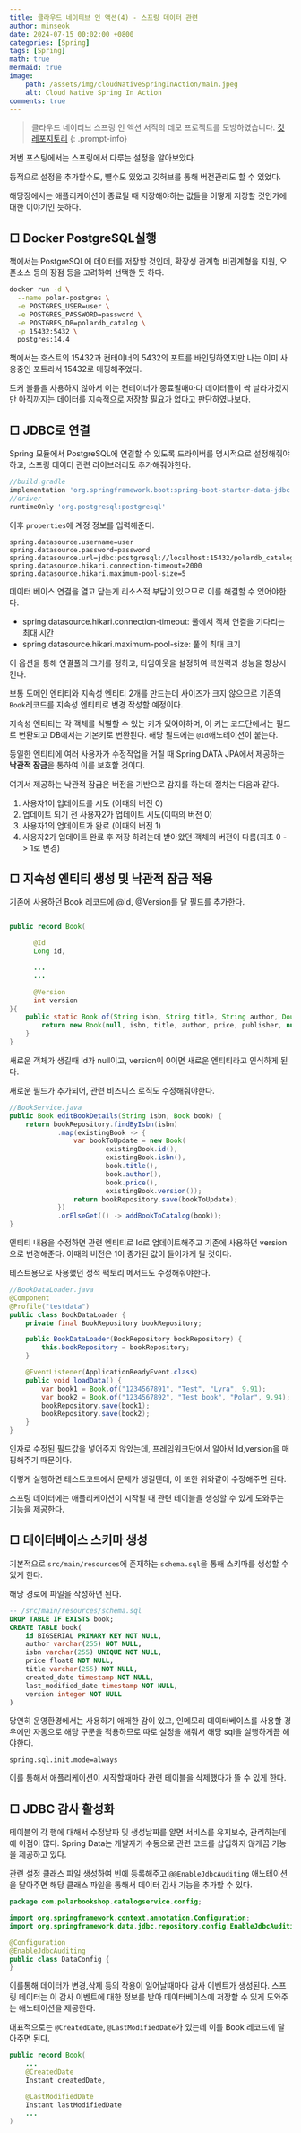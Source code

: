 ```yaml
---
title: 클라우드 네이티브 인 액션(4) - 스프링 데이터 관련
author: minseok
date: 2024-07-15 00:02:00 +0800
categories: [Spring]
tags: [Spring]
math: true
mermaid: true
image: 
    path: /assets/img/cloudNativeSpringInAction/main.jpeg
    alt: Cloud Native Spring In Action
comments: true
---
```


> 클라우드 네이티브 스프링 인 액션 서적의 데모 프로젝트를 모방하였습니다.
[깃 레포지토리](https://github.com/kkminseok/spring-cloud-native-example)
{: .prompt-info}

저번 포스팅에서는 스프링에서 다루는 설정을 알아보았다.

동적으로 설정을 추가할수도, 뺼수도 있었고 깃허브를 통해 버전관리도 할 수 있었다.

해당장에서는 애플리케이션이 종료될 때 저장해야하는 값들을 어떻게 저장할 것인가에 대한 이야기인 듯하다.

## □ Docker PostgreSQL실행

책에서는 PostgreSQL에 데이터를 저장할 것인데, 확장성 관계형 비관계형을 지원, 오픈소스 등의 장점 등을 고려하여 선택한 듯 하다.

```sh
docker run -d \
  --name polar-postgres \
  -e POSTGRES_USER=user \
  -e POSTGRES_PASSWORD=password \
  -e POSTGRES_DB=polardb_catalog \
  -p 15432:5432 \
  postgres:14.4
```

책에서는 호스트의 15432과 컨테이너의 5432의 포트를 바인딩하였지만 나는 이미 사용중인 포트라서 15432로 매핑해주었다.

도커 볼륨을 사용하지 않아서 이는 컨테이너가 종료될때마다 데이터들이 싹 날라가겠지만 아직까지는 데이터를 지속적으로 저장할 필요가 없다고 판단하였나보다.


## □ JDBC로 연결

Spring 모듈에서 PostgreSQL에 연결할 수 있도록 드라이버를 명시적으로 설정해줘야하고, 스프링 데이터 관련 라이브러리도 추가해줘야한다.

```gradle
//build.gradle
implementation 'org.springframework.boot:spring-boot-starter-data-jdbc'
//driver
runtimeOnly 'org.postgresql:postgresql'
```


이후 `properties`에 계정 정보를 입력해준다.

```properties
spring.datasource.username=user
spring.datasource.password=password
spring.datasource.url=jdbc:postgresql://localhost:15432/polardb_catalog
spring.datasource.hikari.connection-timeout=2000
spring.datasource.hikari.maximum-pool-size=5
```

데이터 베이스 연결을 열고 닫는게 리소스적 부담이 있으므로 이를 해결할 수 있어야한다.

- spring.datasource.hikari.connection-timeout: 풀에서 객체 연결을 기다리는 최대 시간
- spring.datasource.hikari.maximum-pool-size: 풀의 최대 크기

이 옵션을 통해 연결풀의 크기를 정하고, 타임아웃을 설정하여 복원력과 성능을 향상시킨다.

보통 도메인 엔티티와 지속성 엔티티 2개를 만드는데 사이즈가 크지 않으므로 기존의 `Book`레코드를 지속성 엔티티로 변경 작성할 예정이다.

지속성 엔티티는 각 객체를 식별할 수 있는 키가 있어야하며, 이 키는 코드단에서는 필드로 변환되고 DB에서는 기본키로 변환된다. 해당 필드에는 `@Id`애노테이션이 붙는다. 

동일한 엔티티에 여러 사용자가 수정작업을 거칠 때 Spring DATA JPA에서 제공하는 **낙관적 잠금**을 통하여 이를 보호할 것이다.

여기서 제공하는 낙관적 잠금은 버전을 기반으로 감지를 하는데 절차는 다음과 같다.

1. 사용자1이 업데이트를 시도 (이때의 버전 0)
2. 업데이트 되기 전 사용자2가 업데이트 시도(이때의 버전 0)
3. 사용자1의 업데이트가 완료 (이때의 버전 1)
4. 사용자2가 업데이트 완료 후 저장 하려는데 받아왔던 객체의 버전이 다름(최초 0 -> 1로 변경)

## □ 지속성 엔티티 생성 및 낙관적 잠금 적용

기존에 사용하던 Book 레코드에 @Id, @Version를 달 필드를 추가한다.

```java

public record Book(

      @Id
      Long id,

      ...
      ...

      @Version
      int version
}{
    public static Book of(String isbn, String title, String author, Double price, String publisher) {
        return new Book(null, isbn, title, author, price, publisher, null, null, 0);
    }
}
```

새로운 객체가 생길때 Id가 null이고, version이 0이면 새로운 엔티티라고 인식하게 된다.

새로운 필드가 추가되어, 관련 비즈니스 로직도 수정해줘야한다.

```java
//BookService.java
public Book editBookDetails(String isbn, Book book) {
    return bookRepository.findByIsbn(isbn)
            .map(existingBook -> {
                var bookToUpdate = new Book(
                        existingBook.id(),
                        existingBook.isbn(),
                        book.title(),
                        book.author(),
                        book.price(),
                        existingBook.version());
                return bookRepository.save(bookToUpdate);
            })
            .orElseGet(() -> addBookToCatalog(book));
}
```

엔티티 내용을 수정하면 관련 엔티티로 Id로 업데이트해주고 기존에 사용하던 version으로 변경해준다. 이때의 버전은 1이 증가된 값이 들어가게 될 것이다.

테스트용으로 사용했던 정적 팩토리 메서드도 수정해줘야한다.

```java
//BookDataLoader.java
@Component
@Profile("testdata")
public class BookDataLoader {
    private final BookRepository bookRepository;

    public BookDataLoader(BookRepository bookRepository) {
        this.bookRepository = bookRepository;
    }

    @EventListener(ApplicationReadyEvent.class)
    public void loadData() {
        var book1 = Book.of("1234567891", "Test", "Lyra", 9.91);
        var book2 = Book.of("1234567892", "Test book", "Polar", 9.94);
        bookRepository.save(book1);
        bookRepository.save(book2);
    }
}
```

인자로 수정된 필드값을 넣어주지 않았는데, 프레임워크단에서 알아서 Id,version을 매핑해주기 때문이다.

이렇게 실행하면 테스트코드에서 문제가 생길텐데, 이 또한 위와같이 수정해주면 된다.

스프링 데이터에는 애플리케이션이 시작될 때 관련 테이블을 생성할 수 있게 도와주는 기능을 제공한다.

## □ 데이터베이스 스키마 생성

기본적으로 `src/main/resources`에 존재하는 `schema.sql`을 통해 스키마를 생성할 수 있게 한다. 

해당 경로에 파일을 작성하면 된다.

```sql
-- /src/main/resources/schema.sql
DROP TABLE IF EXISTS book;
CREATE TABLE book(
    id BIGSERIAL PRIMARY KEY NOT NULL,
    author varchar(255) NOT NULL,
    isbn varchar(255) UNIQUE NOT NULL,
    price float8 NOT NULL,
    title varchar(255) NOT NULL,
    created_date timestamp NOT NULL,
    last_modified_date timestamp NOT NULL,
    version integer NOT NULL
)
```

당연히 운영환경에서는 사용하기 애매한 감이 있고, 인메모리 데이터베이스를 사용할 경우에만 자동으로 해당 구문을 적용하므로 따로 설정을 해줘서 해당 sql을 실행하게끔 해야한다.

```properties
spring.sql.init.mode=always
```

이를 통해서 애플리케이션이 시작할때마다 관련 테이블을 삭제했다가 뜰 수 있게 한다.

## □ JDBC 감사 활성화

테이블의 각 행에 대해서 수정날짜 및 생성날짜를 알면 서비스를 유지보수, 관리하는데에 이점이 많다. Spring Data는 개발자가 수동으로 관련 코드를 삽입하지 않게끔 기능을 제공하고 있다.

관련 설정 클래스 파일 생성하여 빈에 등록해주고 `@@EnableJdbcAuditing` 애노테이션을 달아주면 해당 클래스 파일을 통해서 데이터 감사 기능을 추가할 수 있다.

```java
package com.polarbookshop.catalogservice.config;

import org.springframework.context.annotation.Configuration;
import org.springframework.data.jdbc.repository.config.EnableJdbcAuditing;

@Configuration
@EnableJdbcAuditing
public class DataConfig {
}
```

이를통해 데이터가 변경,삭제 등의 작용이 일어날때마다 감사 이벤트가 생성된다.
스프링 데이터는 이 감사 이벤트에 대한 정보를 받아 데이터베이스에 저장할 수 있게 도와주는 애노테이션을 제공한다.

대표적으로는 `@CreatedDate`, `@LastModifiedDate`가 있는데 이를 Book 레코드에 달아주면 된다.

```java
public record Book(
    ...
    @CreatedDate
    Instant createdDate,

    @LastModifiedDate
    Instant lastModifiedDate
    ...
)
```





